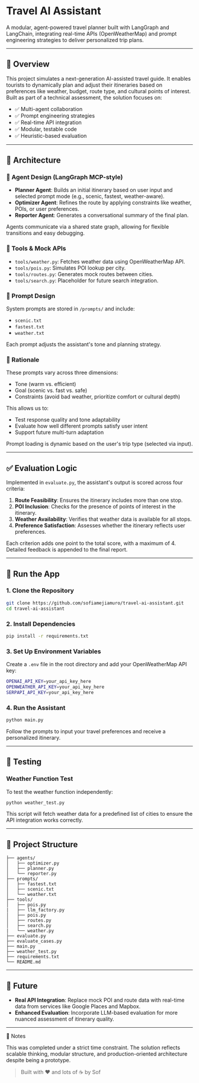 # Travel AI Assistant

A modular, agent-powered travel planner built with LangGraph and LangChain, integrating real-time APIs (OpenWeatherMap) and prompt engineering strategies to deliver personalized trip plans.

---

## 🧭 Overview

This project simulates a next-generation AI-assisted travel guide. It enables tourists to dynamically plan and adjust their itineraries based on preferences like weather, budget, route type, and cultural points of interest. Built as part of a technical assessment, the solution focuses on:

* ✅ Multi-agent collaboration
* ✅ Prompt engineering strategies
* ✅ Real-time API integration
* ✅ Modular, testable code
* ✅ Heuristic-based evaluation

---

## 🧱 Architecture

### 🧠 Agent Design (LangGraph MCP-style)

* **Planner Agent**: Builds an initial itinerary based on user input and selected prompt mode (e.g., scenic, fastest, weather-aware).
* **Optimizer Agent**: Refines the route by applying constraints like weather, POIs, or user preferences.
* **Reporter Agent**: Generates a conversational summary of the final plan.

Agents communicate via a shared state graph, allowing for flexible transitions and easy debugging.

### 🧰 Tools & Mock APIs

* `tools/weather.py`: Fetches weather data using OpenWeatherMap API.
* `tools/pois.py`: Simulates POI lookup per city.
* `tools/routes.py`: Generates mock routes between cities.
* `tools/search.py`: Placeholder for future search integration.

### 📜 Prompt Design

System prompts are stored in `/prompts/` and include:

* `scenic.txt`
* `fastest.txt`
* `weather.txt`

Each prompt adjusts the assistant's tone and planning strategy.

###  🧠 Rationale

These prompts vary across three dimensions:

* Tone (warm vs. efficient)
* Goal (scenic vs. fast vs. safe)
* Constraints (avoid bad weather, prioritize comfort or cultural depth)

This allows us to:

* Test response quality and tone adaptability
* Evaluate how well different prompts satisfy user intent
* Support future multi-turn adaptation

Prompt loading is dynamic based on the user's trip type (selected via input).

---

## ✅ Evaluation Logic

Implemented in `evaluate.py`, the assistant's output is scored across four criteria:

1. **Route Feasibility**: Ensures the itinerary includes more than one stop.
2. **POI Inclusion**: Checks for the presence of points of interest in the itinerary.
3. **Weather Availability**: Verifies that weather data is available for all stops.
4. **Preference Satisfaction**: Assesses whether the itinerary reflects user preferences.

Each criterion adds one point to the total score, with a maximum of 4. Detailed feedback is appended to the final report.

---

## 🚀 Run the App

### 1. Clone the Repository

```bash
git clone https://github.com/sofiamejiamuro/travel-ai-assistant.git
cd travel-ai-assistant
```

### 2. Install Dependencies

```bash
pip install -r requirements.txt
```

### 3. Set Up Environment Variables

Create a `.env` file in the root directory and add your OpenWeatherMap API key:

```bash
OPENAI_API_KEY=your_api_key_here
OPENWEATHER_API_KEY=your_api_key_here
SERPAPI_API_KEY=your_api_key_here
```

### 4. Run the Assistant

```bash
python main.py
```

Follow the prompts to input your travel preferences and receive a personalized itinerary.

---

## 🧪 Testing

### Weather Function Test

To test the weather function independently:

```bash
python weather_test.py
```

This script will fetch weather data for a predefined list of cities to ensure the API integration works correctly.

---

## 📂 Project Structure

```
├── agents/
│   ├── optimizer.py
│   ├── planner.py
│   └── reporter.py
├── prompts/
│   ├── fastest.txt 
│   ├── scenic.txt
│   └── weather.txt
├── tools/
│   ├── pois.py 
|   ├── llm_factory.py
│   ├── pois.py
│   ├── routes.py
│   ├── search.py
|   └── weather.py
├── evaluate.py
├── evaluate_cases.py
├── main.py
├── weather_test.py
├── requirements.txt
└── README.md
```

---

## 📝 Future

* **Real API Integration**: Replace mock POI and route data with real-time data from services like Google Places and Mapbox.
* **Enhanced Evaluation**: Incorporate LLM-based evaluation for more nuanced assessment of itinerary quality.

---

🙌 Notes

This was completed under a strict time constraint. The solution reflects scalable thinking, modular structure, and production-oriented architecture despite being a prototype.

> Built with ❤️ and lots of ☕ by Sof